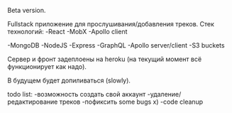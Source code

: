Beta version.

Fullstack приложение для прослушивания/добавления треков. Стек технологий:
-React
-MobX
-Apollo client

-MongoDB
-NodeJS
-Express
-GraphQL
-Apollo server/client
-S3 buckets

Сервер и фронт задеплоены на heroku (на текущий момент всё функционирует как надо).

В будущем будет допиливаться (slowly).

todo list:
-возможность создать свой аккаунт
-удаление/редактирование треков
-пофиксить some bugs x)
-code cleanup
